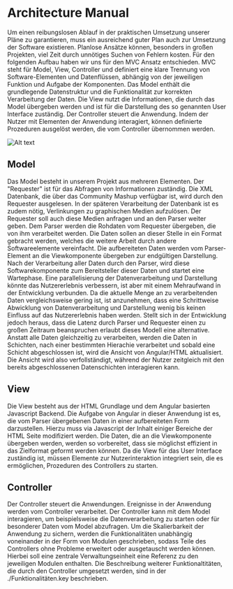 # Architecture Manual 

Um einen reibungslosen Ablauf in der praktischen Umsetzung unserer Pläne zu garantieren, muss ein ausreichend guter Plan auch zur Umsetzung der Software existieren.
Planlose Ansätze können, besonders in großen Projekten, viel Zeit durch unnötiges Suchen von Fehlern kosten. Für den folgenden Aufbau haben wir uns für den MVC Ansatz entschieden.
MVC steht für Model, View, Controller und definiert eine klare Trennung von Software-Elementen und Datenflüssen, abhängig von der jeweiligen Funktion und Aufgabe der Komponenten.
Das Model enthält die grundlegende Datenstruktur und die Funktionalität zur korrekten Verarbeitung der Daten. Die View nutzt die Informationen, die durch das Model übergeben werden
und ist für die Darstellung des so genannten User Interface zuständig. Der Controller steuert die Anwendung. Indem der Nutzer mit Elementen der Anwendung
interagiert, können definierte Prozeduren ausgelöst werden, die vom Controller übernommen werden.

![Alt text](https://github.com/annenotarobot/WebTech/blob/main/documentation/architecture.svg)

## Model

Das Model besteht in unserem Projekt aus mehreren Elementen. Der "Requester" ist für das Abfragen von Informationen zuständig. Die XML Datenbank, die über das Community
Mashup verfügbar ist, wird durch den Requester ausgelesen. In der späteren Verarbeitung der Datenbank ist es zudem nötig, Verlinkungen zu graphischen Medien aufzulösen.
Der Requester soll auch diese Medien anfragen und an den Parser weiter geben.
Dem Parser werden die Rohdaten vom Requester übergeben, die von ihm verarbeitet werden. Die Daten sollen an dieser Stelle in ein Format gebracht werden, welches die 
weitere Arbeit durch andere Softwareelemente vereinfacht. 
Die aufbereiteten Daten werden vom Parser-Element an die Viewkomponente übergeben zur endgültigen Darstellung. Nach der Verarbeitung aller Daten durch den Parser,
wird diese Softwarekomponente zum Bereitsteller dieser Daten und startet eine Wartephase. 
Eine parallelisierung der Datenverarbeitung und Darstellung könnte das Nutzererlebnis verbessern, ist aber mit einem Mehraufwand in der Entwicklung verbunden. Da 
die aktuelle Menge an zu verarbeitenden Daten vergleichsweise gering ist, ist anzunehmen, dass eine Schrittweise Abwicklung von Datenverarbeitung und Darstellung wenig bis keinen Einfluss auf das Nutzererlebnis haben werden. Stellt sich in der Entwicklung jedoch heraus, dass die Latenz durch Parser und Requester einen zu großen Zeitraum beanspruchen erlaubt dieses Modell eine alternative. Anstatt alle Daten gleichzeitig zu verarbeiten, werden die Daten in Schichten, nach einer bestimmten Hierachie verarbeitet und sobald eine Schicht abgeschlossen ist, wird die Ansicht von Angular/HTML aktualisiert. Die Ansicht wird also verfollständigt, während der Nutzer zeitgleich mit den bereits abgeschlossenen Datenschichten interagieren kann. 

## View

Die View besteht aus der HTML Grundlage und dem Angular basierten Javascript Backend. Die Aufgabe von Angular in dieser Anwendung ist es, die vom Parser übergebenen Daten
in einer aufbereiteten Form darzustellen. Hierzu muss via Javascript der Inhalt einiger Bereiche der HTML Seite modifiziert werden. Die Daten, die an die Viewkomponente 
übergeben werden, werden so vorbereitet, dass sie möglichst effizient in das Zielformat geformt werden können.
Da die View für das User Interface zuständig ist, müssen Elemente zur Nutzerinteraktion integriert sein, die es ermöglichen, Prozeduren des Controllers zu starten.

## Controller

Der Controller steuert die Anwendungen. Ereignisse in der Anwendung werden vom Controller verarbeitet. Der Controller kann mit dem Model interagieren, um beispielsweise
die Datenverarbeitung zu starten oder für besonderer Daten vom Model abzufragen. Um die Skalierbarkeit der Anwendung zu sichern, werden die Funktionalitäten unabhängig
voneinander in der Form von Modulen geschrieben, sodass Teile des Controllers ohne Probleme erweitert oder ausgetauscht werden können. Hierbei soll eine 
zentrale Verwaltungseinheit eine Referenz zu den jeweiligen Modulen enthalten.
Die Beschreibung weiterer Funktionaltitäten, die durch den Controller umgesetzt werden, sind in der ./Funktionalitäten.key beschrieben.
